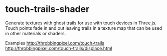 # touch-trails-shader
Generate textures with ghost trails for use with touch devices in Three.js. Touch points fade in and out leaving trails in a texture map that can be used in other materials or shaders.

Examples
http://throbbingpixel.com/touch-trails
http://throbbingpixel.com/touch-trails/displace.html
